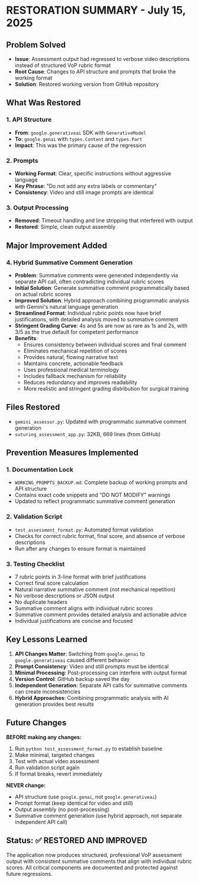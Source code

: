 # RESTORATION SUMMARY - July 15, 2025

## Problem Solved
- **Issue**: Assessment output had regressed to verbose video descriptions instead of structured VoP rubric format
- **Root Cause**: Changes to API structure and prompts that broke the working format
- **Solution**: Restored working version from GitHub repository

## What Was Restored

### 1. API Structure
- **From**: `google.generativeai` SDK with `GenerativeModel`
- **To**: `google.genai` with `types.Content` and `types.Part`
- **Impact**: This was the primary cause of the regression

### 2. Prompts
- **Working Format**: Clear, specific instructions without aggressive language
- **Key Phrase**: "Do not add any extra labels or commentary"
- **Consistency**: Video and still image prompts are identical

### 3. Output Processing
- **Removed**: Timeout handling and line stripping that interfered with output
- **Restored**: Simple, clean output assembly

## Major Improvement Added

### 4. Hybrid Summative Comment Generation
- **Problem**: Summative comments were generated independently via separate API call, often contradicting individual rubric scores
- **Initial Solution**: Generate summative comment programmatically based on actual rubric scores
- **Improved Solution**: Hybrid approach combining programmatic analysis with Gemini's natural language generation
- **Streamlined Format**: Individual rubric points now have brief justifications, with detailed analysis moved to summative comment
- **Stringent Grading Curve**: 4s and 5s are now as rare as 1s and 2s, with 3/5 as the true default for competent performance
- **Benefits**:
  - Ensures consistency between individual scores and final comment
  - Eliminates mechanical repetition of scores
  - Provides natural, flowing narrative text
  - Maintains concrete, actionable feedback
  - Uses professional medical terminology
  - Includes fallback mechanism for reliability
  - Reduces redundancy and improves readability
  - More realistic and stringent grading distribution for surgical training

## Files Restored
- `gemini_assessor.py`: Updated with programmatic summative comment generation
- `suturing_assessment_app.py`: 32KB, 669 lines (from GitHub)

## Prevention Measures Implemented

### 1. Documentation Lock
- `WORKING_PROMPTS_BACKUP.md`: Complete backup of working prompts and API structure
- Contains exact code snippets and "DO NOT MODIFY" warnings
- Updated to reflect programmatic summative comment generation

### 2. Validation Script
- `test_assessment_format.py`: Automated format validation
- Checks for correct rubric format, final score, and absence of verbose descriptions
- Run after any changes to ensure format is maintained

### 3. Testing Checklist
- 7 rubric points in 3-line format with brief justifications
- Correct final score calculation
- Natural narrative summative comment (not mechanical repetition)
- No verbose descriptions or JSON output
- No duplicate headers
- Summative comment aligns with individual rubric scores
- Summative comment provides detailed analysis and actionable advice
- Individual justifications are concise and focused

## Key Lessons Learned

1. **API Changes Matter**: Switching from `google.genai` to `google.generativeai` caused different behavior
2. **Prompt Consistency**: Video and still prompts must be identical
3. **Minimal Processing**: Post-processing can interfere with output format
4. **Version Control**: GitHub backup saved the day
5. **Independent Generation**: Separate API calls for summative comments can create inconsistencies
6. **Hybrid Approaches**: Combining programmatic analysis with AI generation provides best results

## Future Changes

**BEFORE making any changes:**
1. Run `python test_assessment_format.py` to establish baseline
2. Make minimal, targeted changes
3. Test with actual video assessment
4. Run validation script again
5. If format breaks, revert immediately

**NEVER change:**
- API structure (use `google.genai`, not `google.generativeai`)
- Prompt format (keep identical for video and still)
- Output assembly (no post-processing)
- Summative comment generation (use hybrid approach, not separate independent API call)

## Status: ✅ RESTORED AND IMPROVED

The application now produces structured, professional VoP assessment output with consistent summative comments that align with individual rubric scores. All critical components are documented and protected against future regressions. 